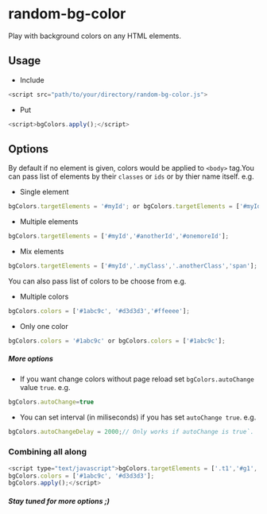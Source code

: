 # random-bg-color
Play with background colors on any HTML elements.
## Usage
- Include 
```javascript 
<script src="path/to/your/directory/random-bg-color.js">
```
- Put 
```javascript 
<script>bgColors.apply();</script>
```

## Options
By default if no element is given, colors would be applied to `<body>` tag.You can pass list of elements by their `classes` or `ids` or by thier name itself.
e.g.

- Single element 
```javascript 
bgColors.targetElements = '#myId'; or bgColors.targetElements = ['#myId'];
```
- Multiple elements 
```javascript 
bgColors.targetElements = ['#myId','#anotherId','#onemoreId'];
``` 
- Mix elements 
```javascript
bgColors.targetElements = ['#myId','.myClass','.anotherClass','span'];
```


You can also pass list of colors to be choose from
e.g.

- Multiple colors 
```javascript 
bgColors.colors = ['#1abc9c', '#d3d3d3','#ffeeee'];
```
- Only one color 
```javascript 
bgColors.colors = '#1abc9c' or bgColors.colors = ['#1abc9c'];
```

##### More options
- If you want change colors without page reload set `bgColors.autoChange` value `true`.
e.g. 
```javascript 
bgColors.autoChange=true
```
- You can set interval (in miliseconds) if you has set `autoChange true`.
e.g. 
```javascript
bgColors.autoChangeDelay = 2000;// Only works if autoChange is true`. 
``` 

### Combining all along 
```javascript
<script type="text/javascript">bgColors.targetElements = ['.t1','#g1','div'];
bgColors.colors = ['#1abc9c', '#d3d3d3'];
bgColors.apply();</script>
```

##### Stay tuned for more options ;)





